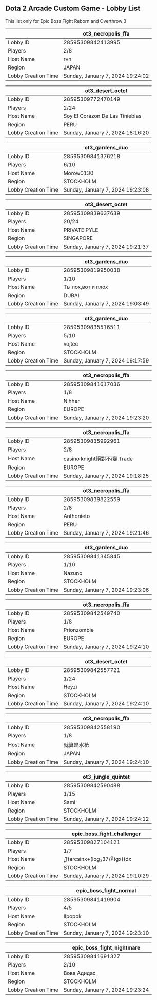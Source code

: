 ## Dota 2 Arcade Custom Game - Lobby List

This list only for Epic Boss Fight Reborn and Overthrow 3

|  | ot3_necropolis_ffa |
| ------ | ------ |
| Lobby ID | 28595309842413995 |
| Players | 2/8 |
| Host Name | rvn |
| Region | JAPAN |
| Lobby Creation Time | Sunday, January 7, 2024 19:24:02 |


|  | ot3_desert_octet |
| ------ | ------ |
| Lobby ID | 28595309772470149 |
| Players | 2/24 |
| Host Name | Soy El Corazon De Las Tinieblas |
| Region | PERU |
| Lobby Creation Time | Sunday, January 7, 2024 18:16:20 |


|  | ot3_gardens_duo |
| ------ | ------ |
| Lobby ID | 28595309841376218 |
| Players | 6/10 |
| Host Name | Morow0130 |
| Region | STOCKHOLM |
| Lobby Creation Time | Sunday, January 7, 2024 19:23:08 |


|  | ot3_desert_octet |
| ------ | ------ |
| Lobby ID | 28595309839637639 |
| Players | 20/24 |
| Host Name | PRIVATE PYLE |
| Region | SINGAPORE |
| Lobby Creation Time | Sunday, January 7, 2024 19:21:37 |


|  | ot3_gardens_duo |
| ------ | ------ |
| Lobby ID | 28595309819950038 |
| Players | 1/10 |
| Host Name | Ты лох,вот и плох |
| Region | DUBAI |
| Lobby Creation Time | Sunday, January 7, 2024 19:03:49 |


|  | ot3_gardens_duo |
| ------ | ------ |
| Lobby ID | 28595309835516511 |
| Players | 5/10 |
| Host Name | vojtec |
| Region | STOCKHOLM |
| Lobby Creation Time | Sunday, January 7, 2024 19:17:59 |


|  | ot3_necropolis_ffa |
| ------ | ------ |
| Lobby ID | 28595309841617036 |
| Players | 1/8 |
| Host Name | Nihher |
| Region | EUROPE |
| Lobby Creation Time | Sunday, January 7, 2024 19:23:20 |


|  | ot3_necropolis_ffa |
| ------ | ------ |
| Lobby ID | 28595309835992961 |
| Players | 2/8 |
| Host Name | casino knight絕對不i變 Trade |
| Region | EUROPE |
| Lobby Creation Time | Sunday, January 7, 2024 19:18:25 |


|  | ot3_necropolis_ffa |
| ------ | ------ |
| Lobby ID | 28595309839822559 |
| Players | 2/8 |
| Host Name | Anthonieto |
| Region | PERU |
| Lobby Creation Time | Sunday, January 7, 2024 19:21:46 |


|  | ot3_gardens_duo |
| ------ | ------ |
| Lobby ID | 28595309841345845 |
| Players | 1/10 |
| Host Name | Nazuno |
| Region | STOCKHOLM |
| Lobby Creation Time | Sunday, January 7, 2024 19:23:06 |


|  | ot3_necropolis_ffa |
| ------ | ------ |
| Lobby ID | 28595309842549740 |
| Players | 1/8 |
| Host Name | Prionzombie |
| Region | EUROPE |
| Lobby Creation Time | Sunday, January 7, 2024 19:24:10 |


|  | ot3_desert_octet |
| ------ | ------ |
| Lobby ID | 28595309842557721 |
| Players | 1/24 |
| Host Name | Heyzi |
| Region | STOCKHOLM |
| Lobby Creation Time | Sunday, January 7, 2024 19:24:10 |


|  | ot3_necropolis_ffa |
| ------ | ------ |
| Lobby ID | 28595309842558190 |
| Players | 1/8 |
| Host Name | 就算是水枪 |
| Region | JAPAN |
| Lobby Creation Time | Sunday, January 7, 2024 19:24:10 |


|  | ot3_jungle_quintet |
| ------ | ------ |
| Lobby ID | 28595309842590488 |
| Players | 1/15 |
| Host Name | Sami |
| Region | STOCKHOLM |
| Lobby Creation Time | Sunday, January 7, 2024 19:24:12 |


|  | epic_boss_fight_challenger |
| ------ | ------ |
| Lobby ID | 28595309827104121 |
| Players | 1/7 |
| Host Name | ∬(arcsinx+(log₃37/∛tgx))dx |
| Region | STOCKHOLM |
| Lobby Creation Time | Sunday, January 7, 2024 19:10:29 |


|  | epic_boss_fight_normal |
| ------ | ------ |
| Lobby ID | 28595309841419904 |
| Players | 4/5 |
| Host Name | IIpopok |
| Region | STOCKHOLM |
| Lobby Creation Time | Sunday, January 7, 2024 19:23:10 |


|  | epic_boss_fight_nightmare |
| ------ | ------ |
| Lobby ID | 28595309841691327 |
| Players | 2/10 |
| Host Name | Вова Адидас |
| Region | STOCKHOLM |
| Lobby Creation Time | Sunday, January 7, 2024 19:23:24 |


